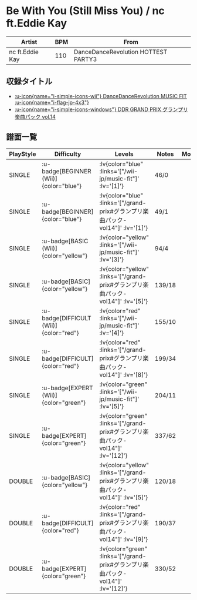 # Be With You (Still Miss You) / nc ft.Eddie Kay

|Artist|BPM|From|
|------|---|----|
|nc ft.Eddie Kay|110|DanceDanceRevolution HOTTEST PARTY3|

## 収録タイトル

- [ :u-icon{name="i-simple-icons-wii"} DanceDanceRevolution MUSIC FIT :u-icon{name="i-flag-jp-4x3"} ](/wii-jp/music-fit)
- [ :u-icon{name="i-simple-icons-windows"} DDR GRAND PRIX グランプリ楽曲パック vol.14](/grand-prix#グランプリ楽曲パック-vol14)

## 譜面一覧

|PlayStyle|Difficulty|Levels|Notes|Movie|
|---------|----------|------|-----|-----|
|SINGLE| :u-badge[BEGINNER (Wii)]{color="blue"} | :lv{color="blue" :links='["/wii-jp/music-fit"]' :lv='[1]'} |46/0||
|SINGLE| :u-badge[BEGINNER]{color="blue"} | :lv{color="blue" :links='["/grand-prix#グランプリ楽曲パック-vol14"]' :lv='[1]'} |49/1||
|SINGLE| :u-badge[BASIC (Wii)]{color="yellow"} | :lv{color="yellow" :links='["/wii-jp/music-fit"]' :lv='[3]'} |94/4||
|SINGLE| :u-badge[BASIC]{color="yellow"} | :lv{color="yellow" :links='["/grand-prix#グランプリ楽曲パック-vol14"]' :lv='[5]'} |139/18||
|SINGLE| :u-badge[DIFFICULT (Wii)]{color="red"} | :lv{color="red" :links='["/wii-jp/music-fit"]' :lv='[4]'} |155/10||
|SINGLE| :u-badge[DIFFICULT]{color="red"} | :lv{color="red" :links='["/grand-prix#グランプリ楽曲パック-vol14"]' :lv='[8]'} |199/34||
|SINGLE| :u-badge[EXPERT (Wii)]{color="green"} | :lv{color="green" :links='["/wii-jp/music-fit"]' :lv='[5]'} |204/11||
|SINGLE| :u-badge[EXPERT]{color="green"} | :lv{color="green" :links='["/grand-prix#グランプリ楽曲パック-vol14"]' :lv='[12]'} |337/62||
|DOUBLE| :u-badge[BASIC]{color="yellow"} | :lv{color="yellow" :links='["/grand-prix#グランプリ楽曲パック-vol14"]' :lv='[5]'} |120/18||
|DOUBLE| :u-badge[DIFFICULT]{color="red"} | :lv{color="red" :links='["/grand-prix#グランプリ楽曲パック-vol14"]' :lv='[9]'} |190/37||
|DOUBLE| :u-badge[EXPERT]{color="green"} | :lv{color="green" :links='["/grand-prix#グランプリ楽曲パック-vol14"]' :lv='[12]'} |330/52||
